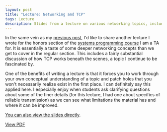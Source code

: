 ```yaml
---
layout: post
title: "Lecture: Networking and TCP"
tags: Lecture
description: Slides from a lecture on various networking topics, including how TCP actually works
---
```


In the same vein as my [previous post](/2016/04/25/stack-smashing.html), I'd
like to share another lecture I wrote for the honors section of the
[systems programming course](https://cs.illinois.edu/courses/profile/CS241)
I am a TA for. It is essentially a taste of some deeper networking concepts
than we get to cover in the regular section. This includes a fairly substantial
discussion of how TCP works beneath the scenes, a topic I continue to be
fascinated by.

One of the benefits of writing a lecture is that it forces you to work through
your own conceptual understanding of a topic and patch holes that you won't
necessarily realize exist in the first place. I can definitely say this applied
here. I especially enjoy when students ask clarifying questions about some of
the finer details (for this lecture, I had one about specifics of reliable
transmission) as we can see what limitations the material has and where it can
be improved.

[You can also view the slides directly](/static/content/tcp.pdf).

<object data="/static/content/tcp.pdf#zoom=150" type="application/pdf" width="100%" height="600px">
   <p><a href="/static/content/tcp.pdf">View PDF</a></p>
</object>
